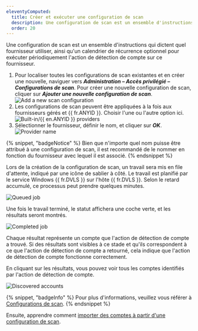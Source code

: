 ```yaml
---
eleventyComputed:
  title: Créer et exécuter une configuration de scan
  description: Une configuration de scan est un ensemble d'instructions qui dictent quel fournisseur utiliser, ainsi qu'un calendrier de récurrence optionnel pour exécuter périodiquement l'action de détection de compte sur ce fournisseur.
  order: 20
---
```

Une configuration de scan est un ensemble d'instructions qui dictent quel fournisseur utiliser, ainsi qu'un calendrier de récurrence optionnel pour exécuter périodiquement l'action de détection de compte sur ce fournisseur.

1. Pour localiser toutes les configurations de scan existantes et en créer une nouvelle, naviguer vers ***Administration – Accès privilégié – Configurations de scan***. Pour créer une nouvelle configuration de scan, cliquer sur ***Ajouter une nouvelle configuration de scan***.
![Add a new scan configuration](https://cdnweb.devolutions.net/docs/ab_getting-started-create-run-scan-configuration_1-6.png)
1. Les configurations de scan peuvent être appliquées à la fois aux fournisseurs gérés et {{ fr.ANYID }}. Choisir l'une ou l'autre option ici.
![Built-in/{{ en.ANYID }} providers](https://cdnweb.devolutions.net/docs/ab_getting-started-create-run-scan-configuration_2-6.png)
1. Sélectionner le fournisseur, définir le nom, et cliquer sur ***OK***.
![Provider name](https://cdnweb.devolutions.net/docs/ab_getting-started-create-run-scan-configuration_3-6.png)

{% snippet, "badgeNotice" %}
Bien que n'importe quel nom puisse être attribué à une configuration de scan, il est recommandé de le nommer en fonction du fournisseur avec lequel il est associé.
{% endsnippet %}

Lors de la création de la configuration de scan, un travail sera mis en file d'attente, indiqué par une icône de sablier à côté. Le travail est planifié par le service Windows {{ fr.DVLS }} sur l'hôte {{ fr.DVLS }}. Selon le retard accumulé, ce processus peut prendre quelques minutes.

![Queued job](https://cdnweb.devolutions.net/docs/ab_getting-started-create-run-scan-configuration_4-6.png)

Une fois le travail terminé, le statut affichera une coche verte, et les résultats seront montrés.

![Completed job](https://cdnweb.devolutions.net/docs/ab_getting-started-create-run-scan-configuration_5-6.png)

Chaque résultat représente un compte que l'action de détection de compte a trouvé. Si des résultats sont visibles à ce stade et qu'ils correspondent à ce que l'action de détection de compte a retourné, cela indique que l'action de détection de compte fonctionne correctement.

En cliquant sur les résultats, vous pouvez voir tous les comptes identifiés par l'action de détection de compte.

![Discovered accounts](https://cdnweb.devolutions.net/docs/ab_getting-started-create-run-scan-configuration_6-6.png)

{% snippet, "badgeInfo" %}
Pour plus d'informations, veuillez vous référer à [Configurations de scan](/pam/scan-configurations/).
{% endsnippet %}

Ensuite, apprendre comment [importer des comptes à partir d'une configuration de scan](pam/server/getting-started/import-accounts-scan-configuration).

